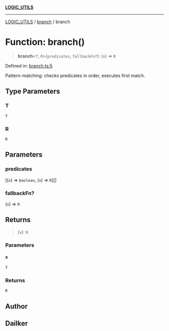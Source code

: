 [**LOGIC_UTILS**](../../README.md)

***

[LOGIC_UTILS](../../README.md) / [branch](../README.md) / branch

# Function: branch()

> **branch**\<`T`, `R`\>(`predicates`, `fallbackFn?`): (`x`) => `R`

Defined in: [branch.ts:5](https://github.com/dailker/everyutil/blob/54be0bab567ca8e189c5982902c59f3b7981d51d/src/logic/branch.ts#L5)

Pattern-matching: checks predicates in order, executes first match.

## Type Parameters

### T

`T`

### R

`R`

## Parameters

### predicates

\[(`x`) => `boolean`, (`x`) => `R`\][]

### fallbackFn?

(`x`) => `R`

## Returns

> (`x`): `R`

### Parameters

#### x

`T`

### Returns

`R`

## Author

## Dailker

